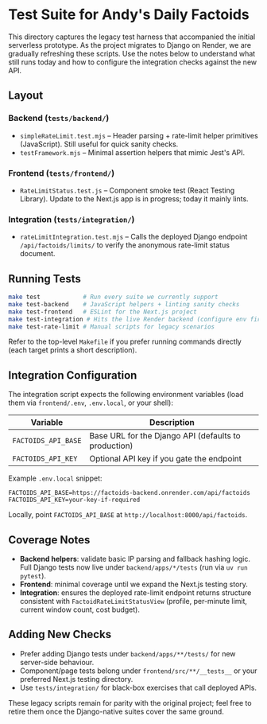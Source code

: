 # Test Suite for Andy's Daily Factoids

This directory captures the legacy test harness that accompanied the initial serverless prototype. As the project migrates to Django on Render, we are gradually refreshing these scripts. Use the notes below to understand what still runs today and how to configure the integration checks against the new API.

## Layout

### Backend (`tests/backend/`)
- `simpleRateLimit.test.mjs` – Header parsing + rate-limit helper primitives (JavaScript). Still useful for quick sanity checks.
- `testFramework.mjs` – Minimal assertion helpers that mimic Jest's API.

### Frontend (`tests/frontend/`)
- `RateLimitStatus.test.js` – Component smoke test (React Testing Library). Update to the Next.js app is in progress; today it mainly lints.

### Integration (`tests/integration/`)
- `rateLimitIntegration.test.mjs` – Calls the deployed Django endpoint `/api/factoids/limits/` to verify the anonymous rate-limit status document.

## Running Tests

```bash
make test            # Run every suite we currently support
make test-backend    # JavaScript helpers + linting sanity checks
make test-frontend   # ESLint for the Next.js project
make test-integration # Hits the live Render backend (configure env first)
make test-rate-limit # Manual scripts for legacy scenarios
```

Refer to the top-level `Makefile` if you prefer running commands directly (each target prints a short description).

## Integration Configuration

The integration script expects the following environment variables (load them via `frontend/.env`, `.env.local`, or your shell):

| Variable | Description |
| --- | --- |
| `FACTOIDS_API_BASE` | Base URL for the Django API (defaults to production) |
| `FACTOIDS_API_KEY` | Optional API key if you gate the endpoint |

Example `.env.local` snippet:

```
FACTOIDS_API_BASE=https://factoids-backend.onrender.com/api/factoids
FACTOIDS_API_KEY=your-key-if-required
```

Locally, point `FACTOIDS_API_BASE` at `http://localhost:8000/api/factoids`.

## Coverage Notes

- **Backend helpers**: validate basic IP parsing and fallback hashing logic. Full Django tests now live under `backend/apps/*/tests` (run via `uv run pytest`).
- **Frontend**: minimal coverage until we expand the Next.js testing story.
- **Integration**: ensures the deployed rate-limit endpoint returns structure consistent with `FactoidRateLimitStatusView` (profile, per-minute limit, current window count, cost budget).

## Adding New Checks

- Prefer adding Django tests under `backend/apps/**/tests/` for new server-side behaviour.
- Component/page tests belong under `frontend/src/**/__tests__` or your preferred Next.js testing directory.
- Use `tests/integration/` for black-box exercises that call deployed APIs.

These legacy scripts remain for parity with the original project; feel free to retire them once the Django-native suites cover the same ground.

